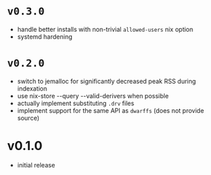 <!--
SPDX-FileCopyrightText: 2023 Guillaume Girol <symphorien+git@xlumurb.eu>

SPDX-License-Identifier: CC0-1.0
-->

# `v0.3.0`
* handle better installs with non-trivial `allowed-users` nix option
* systemd hardening

# `v0.2.0`
- switch to jemalloc for significantly decreased peak RSS during indexation
- use nix-store --query --valid-derivers when possible
- actually implement substituting `.drv` files
- implement support for the same API as `dwarffs` (does not provide source)

# v0.1.0
- initial release
